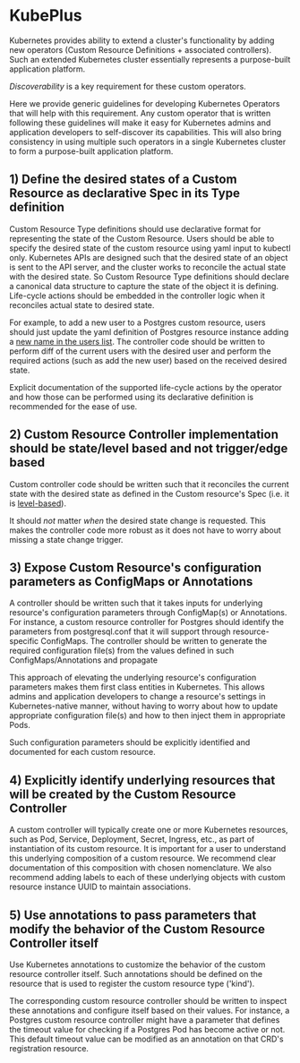 # KubePlus

Kubernetes provides ability to extend a cluster's functionality by adding new operators (Custom
Resource Definitions + associated controllers). Such an extended Kubernetes cluster essentially 
represents a purpose-built application platform.

*Discoverability* is a key requirement for these custom operators.

Here we provide generic guidelines for developing Kubernetes Operators that will help
with this requirement. Any custom operator that is written following
these guidelines will make it easy for Kubernetes admins and application developers to self-discover
its capabilities. This will also bring consistency in using multiple such operators
in a single Kubernetes cluster to form a purpose-built application platform.


## 1) Define the desired states of a Custom Resource as declarative Spec in its Type definition 

Custom Resource Type definitions should use declarative format for representing the state of the Custom Resource.
Users should be able to specify the desired state of the custom resource using yaml input to kubectl only.
Kubernetes APIs are designed such that the desired state of an object is sent to the API server, 
and the cluster works to reconcile the actual state with the desired state. 
So Custom Resource Type definitions should declare a canonical data structure to capture the state of the object it is defining. 
Life-cycle actions should be embedded in the controller logic when it reconciles actual state to desired state. 

For example, to add a new user to a Postgres custom resource, 
users should just update the yaml definition of Postgres resource instance adding a 
[new name in the users list](https://github.com/cloud-ark/kubeplus/blob/master/postgres-crd-v2/artifacts/examples/initializeclient.yaml). 
The controller code should be written to perform diff of the current users with the desired user 
and perform the required actions (such as add the new user) based on the received desired state. 

Explicit documentation of the supported life-cycle actions by the operator and how 
those can be performed using its declarative definition is recommended for the ease of use.


## 2) Custom Resource Controller implementation should be state/level based and not trigger/edge based

Custom controller code should be written such that it reconciles the current state
with the desired state as defined in the Custom resource's Spec 
(i.e. it is [level-based](https://stackoverflow.com/questions/31041766/what-does-edge-based-and-level-based-mean)). 

It should *not* matter *when* the desired state change is requested. 
This makes the controller code more robust as it does not have to worry about missing a state change trigger. 


## 3) Expose Custom Resource's configuration parameters as ConfigMaps or Annotations

A controller should be written such that it takes inputs for underlying resource's
configuration parameters through ConfigMap(s) or Annotations. For instance, a custom resource controller
for Postgres should identify the parameters from postgresql.conf
that it will support through resource-specific ConfigMaps.
The controller should be written to generate the required configuration file(s) from the
values defined in such ConfigMaps/Annotations and propagate 

This approach of elevating the underlying resource's configuration parameters
makes them first class entities in Kubernetes. This allows admins and application developers to 
change a resource's settings in Kubernetes-native manner, without having to worry about how to update appropriate
configuration file(s) and how to then inject them in appropriate Pods.

Such configuration parameters should be explicitly identified and documented for each custom resource.


## 4) Explicitly identify underlying resources that will be created by the Custom Resource Controller

A custom controller will typically create one or more Kubernetes resources, such as Pod, Service, Deployment, Secret, Ingress, etc.,
as part of instantiation of its custom resource. It is important for a user to understand this underlying composition
of a custom resource. We recommend clear documentation of this composition with chosen nomenclature.
We also recommend adding labels to each of these underlying objects with custom resource instance UUID 
to maintain associations.


## 5) Use annotations to pass parameters that modify the behavior of the Custom Resource Controller itself

Use Kubernetes annotations to customize the behavior of the custom resource controller itself.
Such annotations should be defined on the resource that is used to register the custom resource type ('kind').

The corresponding custom resource controller should be written to inspect these annotations and 
configure itself based on their values. For instance, a Postgres custom resource controller might have
a parameter that defines the timeout value for checking if a Postgres Pod has become
active or not. This default timeout value can be modified as an annotation on that CRD's
registration resource.